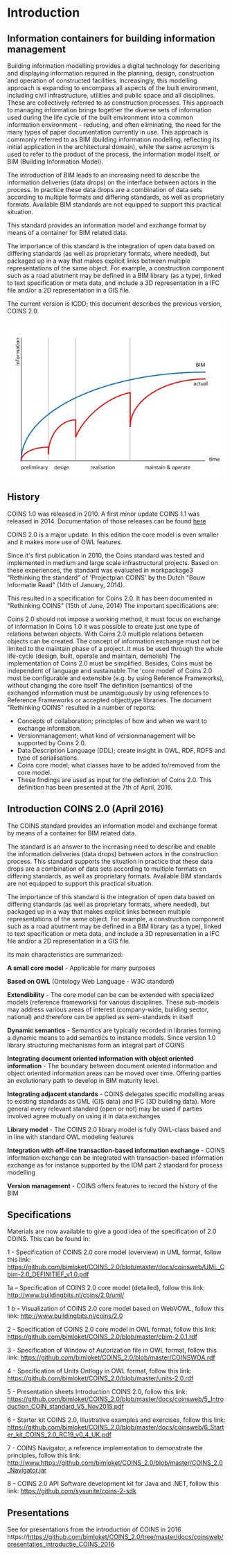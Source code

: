 # Introduction 


## Information containers for building information management

Building information modelling provides a digital technology for describing and displaying information required in the planning, design, construction and operation of constructed facilities. Increasingly, this modelling approach is expanding to encompass all aspects of the built environment, including civil infrastructure, utilities and public space and all disciplines. These are collectively referred to as construction processes. This approach to managing information brings together the diverse sets of information used during the life cycle of the built environment into a common information environment - reducing, and often eliminating, the need for the many types of paper documentation currently in use.
This approach is commonly referred to as BIM (building information modelling, reflecting its initial application in the architectural domain), while the same acronym is used to refer to the product of the process, the information model itself, or BIM (Building Information Model).

The introduction of BIM leads to an increasing need to describe the information deliveries (data drops) on the interface between actors in the process. In practice these data drops are a combination of data sets according to multiple formats and differing standards, as well as proprietary formats. Available BIM standards are not equipped to support this practical situation.

This standard provides an information model and exchange format by means of a container for BIM related data.

The importance of this standard is the integration of open data based on differing standards (as well as proprietary formats, where needed), but packaged up in a way that makes explicit links between multiple representations of the same object. For example, a construction component such as a road abutment may be defined in a BIM library (as a type), linked to text specification or meta data, and include a 3D representation in a IFC file and/or a 2D representation in a GIS file.

The current version is ICDD; this document describes the previous version, COINS 2.0.

![Visualisation of information exchange in the life cycle](./media/600px-Exchange_during_project.jpg "Information exchange in the life cycle")


## History

COINS 1.0 was released in 2010. A first minor update COINS 1.1 was released in 2014. Documentation of those releases can be found [here](./coinsarchive)

COINS 2.0 is a major update. In this edition the core model is even smaller and it makes more use of OWL features.  

Since it's first publication in 2010, the Coins standard was tested and implemented in medium and large scale infrastructural projects.
Based on these experiences, the standard was evaluated in workpackage3 “Rethinking the standard” of 'Projectplan COINS' by the Dutch "Bouw Informatie Raad" (14th of January, 2014).

This resulted in a specification for Coins 2.0. It has been documented in "Rethinking COINS" (15th of June, 2014) The important specifications are:

Coins 2.0 should not impose a working method, it must focus on exchange of information
In Coins 1.0 it was possible to create just one type of relations between objects. With Coins 2.0 multiple relations between objects can be created.
The concept of information exchange must not be limited to the maintain phase of a project. It mus be used through the whole life-cycle (design, built, operate and maintain, demolish)
The implementation of Coins 2.0 must be simplified. Besides, Coins must be independent of language and sustainable
The 'core model' of Coins 2.0 must be configurable and extensible (e.g. by using Reference Frameworks), without changing the core itself
The definition (semantics) of the exchanged information must be unambiguously by using references to Reference Frameworks or accepted objecttype libraries.
The document "Rethinking COINS" resulted in a number of reports:

* Concepts of collaboration; principles of how and when we want to exchange information.
* Versionmanagement; what kind of versionmanagement will be supported by Coins 2.0.
* Data Description Language (DDL); create insight in OWL, RDF, RDFS and type of serialisations.
* Coins core model; what classes have to be added to/removed from the core model.
* These findings are used as input for the definition of Coins 2.0. This definition has been presented at the 7th of April, 2016.


## Introduction COINS 2.0 (April 2016)
The COINS standard provides an information model and exchange format by means of a container for BIM related data.

The standard is an answer to the increasing need to describe and enable the information deliveries (data drops) between actors in the construction process.  This standard supports the situation in practice that these data drops are a combination of data sets according to multiple formats en differing standards, as well as proprietary formats. Available BIM standards are not equipped to support this practical situation.

The importance of this standard is the integration of open data based on differing standards (as well as proprietary formats, where needed), but packaged up in a way that makes explicit links between multiple representations of the same object. For example, a construction component such as a road abutment may be defined in a BIM library (as a type), linked to text specification or meta data, and include a 3D representation in a IFC file and/or a 2D representation in a GIS file.

Its main characteristics are summarized:

**A small core model** -  Applicable for many purposes

**Based on <a>OWL</a>** (Ontology Web Language - W3C standard)

**Extendibility** - The core model can be can be extended with specialized models (reference frameworks) for various disciplines. These sub-models may address various areas of interest (company-wide, building sector, national) and therefore can be applied as semi-standards in itself

**Dynamic semantics** - Semantics are typically recorded in libraries forming a dynamic means to add semantics to instance models. Since version 1.0 library structuring mechanisms form an integral part of COINS

**Integrating document oriented information with object oriented information** - The boundary between document oriented information and object oriented information areas can be moved over time. Offering parties an evolutionary path to develop in BIM maturity level.

**Integrating adjacent standards** - COINS delegates specific modelling areas to existing standards as GML (GIS data) and IFC (3D building data). More general every relevant standard (open or not) may be used if parties involved agree mutually on using it in data exchanges

**Library model** - The COINS 2.0 library model is fully OWL-class based and in line with standard OWL modeling features

**Integration with off-line transaction-based information exchange** - COINS information exchange can be integrated with transaction-based information exchange as for instance supported by the IDM part 2 standard for process modelling

**Version management** - COINS offers features to record the history of the BIM


## Specifications

Materials are now available to give a good idea of the specification of 2.0 COINS. This can be found in:

1 - Specification of COINS 2.0 core model (overview) in UML format,
follow this link: 
https://github.com/bimloket/COINS_2.0/blob/master/docs/coinsweb/UML_Cbim-2.0_DEFINITIEF_v1.0.pdf 

1a – Specification of COINS 2.0 core model (detailed), follow this link:
http://www.buildingbits.nl/coins/2.0/uml/

1 b – Visualization of COINS 2.0 core model based on WebVOWL, follow this link:
http://www.buildingbits.nl/coins/2.0

2 - Specification of COINS 2.0 core model in OWL format, follow this link: 
https://github.com/bimloket/COINS_2.0/blob/master/cbim-2.0.1.rdf

3 - Specification of Window of Autorization file in OWL format,
follow this link: 
https://github.com/bimloket/COINS_2.0/blob/master/COINSWOA.rdf

4 - Specification of Units Ontlogy in OWL format,
follow this link:
https://github.com/bimloket/COINS_2.0/blob/master/units-2.0.rdf

5 - Presentation sheets Introduction COINS 2.0,
follow this link: 
https://github.com/bimloket/COINS_2.0/blob/master/docs/coinsweb/5_Introduction_COIN_standard_V5_Nov2015.pdf

6 - Starter kit COINS 2.0, Illustrative examples and exercises,
follow this link: 
https://github.com/bimloket/COINS_2.0/blob/master/docs/coinsweb/6_Starter_kit_COINS_2.0_RC19_v0_4_UK.pdf

7 - COINS Navigator, a reference implementation to demonstrate the principles, follow this link:
http://www.https://github.com/bimloket/COINS_2.0/blob/master/COINS_2.0_Navigator.jar

8 – COINS 2.0 API Software development kit for Java and .NET, follow this link:
https://github.com/sysunite/coins-2-sdk


## Presentations

See for presentations from the introduction of COINS in 2016
https://https://github.com/bimloket/COINS_2.0/tree/master/docs/coinsweb/presentaties_introductie_COINS_2016




